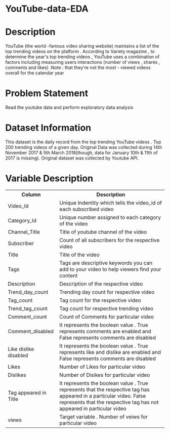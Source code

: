 # YouTube-data-EDA

# Description
YouTube (the world -famous video sharing website) maintains a list of the top trending videos on the platform . According to Variety magazine , to determine the year's top trending videos , YouTube uses a combination of factors including measuring users interactions (number of views , shares , comments and likes) .Note : that they're not the most - viewed videos overall for the calendar year
  
# Problem Statement
Read the youtube data and perform exploratory data analysis

# Dataset Information
This dataset is the daily record from the top trending YouTube videos . Top 200 trending videos of a given day. Original Data was collected during 14th 
November 2017 & 5th March 2018(though, data for January 10th & 11th of 2017 is missing). Original dataset was collected by Youtube API.

# Variable Description

<table>
    <tr><th>Column</th><th>Description</th></tr>
    <tr><td>Video_Id</td><td>Unique Indentity which tells the video_id of each subscribed video </td></tr>
    <tr><td>Category_Id</td><td>Unique number assigned to each category of the video</td></tr>
    <tr><td>Channel_Title</td><td>Title of youtube channel of the video</td></tr>
    <tr><td>Subscriber</td><td>Count of all subscribers for the respective video</td></tr>
    <tr><td>Title</td><td>Title of the video</td></tr>
    <tr><td>Tags</td><td>Tags are descriptive keywords you can add to your video to help viewers find your content</td></tr>
    <tr><td>Description</td><td>Description of the respective video</td></tr>
    <tr><td>Trend_day_count</td><td>Trending day count for respective video</td></tr>
    <tr><td>Tag_count</td><td>Tag count for the respective video </td></tr>
    <tr><td>Trend_tag_count</td><td>Tag count for respective trending video</td></tr>
    <tr><td>Comment_count</td><td>Count of Comments for particular video</td></tr>
    <tr><td>Comment_disabled</td><td>It represents the boolean value . True represents comments are enabled and False represents comments are disabled</td></tr>
    <tr><td>Like dislike disabled</td><td>It represents the boolean value . True represents like and dislike are enabled and False represents comments are disabled</td></tr>
    <tr><td>Likes</td><td>Number of Likes for particular video</td></tr>
    <tr><td>Dislikes</td><td>Number of Disikes for particular video</td></tr>
    <tr><td>Tag appeared in Title</td><td>It represents the boolean value . True represents that the respective tag has appeared in a particular video. False represents that the respective tag has not appeared in particular video</td></tr>
    <tr><td>views</td><td>Target variable . Number of veiws for  particular video</td></tr>
</table>
